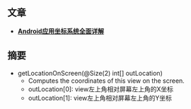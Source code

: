 ## 文章
- [**Android应用坐标系统全面详解**](https://blog.csdn.net/yanbober/article/details/50419117)
## 摘要
- getLocationOnScreen(@Size(2) int[] outLocation)
	- Computes the coordinates of this view on the screen.
    - outLocation[0]: view左上角相对屏幕左上角的X坐标
    - outLocation[1]: view左上角相对屏幕左上角的Y坐标
